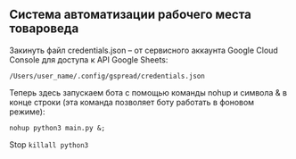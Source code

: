 <h2>Система автоматизации рабочего места товароведа</h2>

Закинуть файл credentials.json – от сервисного аккаунта Google Cloud Console для доступа к API Google Sheets:

`/Users/user_name/.config/gspread/credentials.json`


Теперь здесь запускаем бота с помощью команды nohup и символа & в конце строки (эта команда позволяет боту работать в фоновом режиме):

`nohup python3 main.py &;`

Stop
`killall python3`